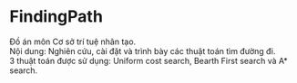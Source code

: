 # FindingPath
Đồ án môn Cơ sở trí tuệ nhân tạo.  
Nội dung: Nghiên cứu, cài đặt và trình bày các thuật toán tìm đường đi.  
3 thuật toán được sử dụng: Uniform cost search, Bearth First search và A* search.
